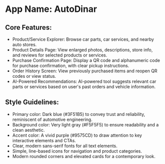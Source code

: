 # **App Name**: AutoDinar

## Core Features:

- Product/Service Explorer: Browse car parts, car services, and nearby auto stores.
- Product Details Page: View enlarged photos, descriptions, store info, and reviews for selected products or services.
- Purchase Confirmation Page: Display a QR code and alphanumeric code for purchase confirmation, with clear pickup instructions.
- Order History Screen: View previously purchased items and reopen QR codes or view status.
- AI-Powered Recommendations: AI-powered tool suggests relevant car parts or services based on user's past orders and vehicle information.

## Style Guidelines:

- Primary color: Dark blue (#3F51B5) to convey trust and reliability, reminiscent of automotive engineering.
- Background color: Very light gray (#F5F5F5) to ensure readability and a clean aesthetic.
- Accent color: A vivid purple (#9575CD) to draw attention to key interactive elements and CTAs.
- Clear, modern sans-serif fonts for all text elements.
- Simple, line-based icons for navigation and product categories.
- Modern rounded corners and elevated cards for a contemporary look.